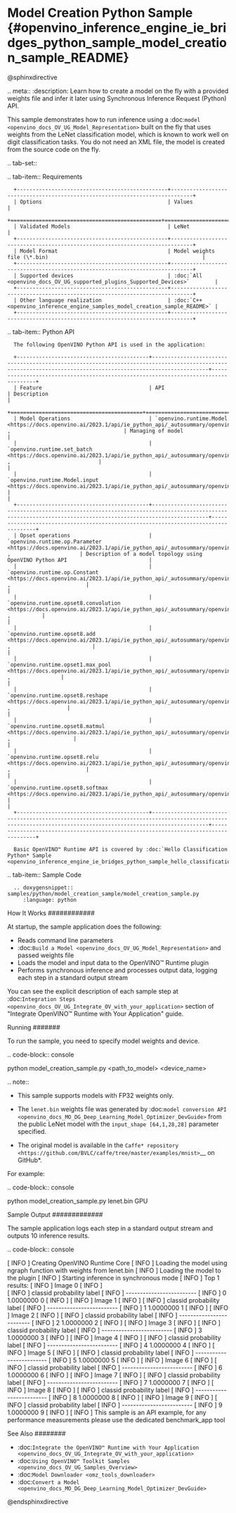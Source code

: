 # Model Creation Python Sample {#openvino_inference_engine_ie_bridges_python_sample_model_creation_sample_README}

@sphinxdirective

.. meta::
   :description: Learn how to create a model on the fly with a 
                 provided weights file and infer it later using Synchronous 
                 Inference Request (Python) API.


This sample demonstrates how to run inference using a :doc:`model <openvino_docs_OV_UG_Model_Representation>` built on the fly that uses weights from the LeNet classification model, which is known to work well on digit classification tasks. You do not need an XML file, the model is created from the source code on the fly.

.. tab-set::

   .. tab-item:: Requirements 

      +------------------------------------------------+-----------------------------------------------------------------------------+
      | Options                                        | Values                                                                      |
      +================================================+=============================================================================+
      | Validated Models                               | LeNet                                                                       |
      +------------------------------------------------+-----------------------------------------------------------------------------+
      | Model Format                                   | Model weights file (\*.bin)                                                 |
      +------------------------------------------------+-----------------------------------------------------------------------------+
      | Supported devices                              | :doc:`All <openvino_docs_OV_UG_supported_plugins_Supported_Devices>`        |
      +------------------------------------------------+-----------------------------------------------------------------------------+
      | Other language realization                     | :doc:`C++ <openvino_inference_engine_samples_model_creation_sample_README>` |
      +------------------------------------------------+-----------------------------------------------------------------------------+

   .. tab-item:: Python API 

      The following OpenVINO Python API is used in the application:

      +------------------------------------------+--------------------------------------------------------------------------------------------------------------------------------------------------------------+------------------------------------------------------------------------------------+
      | Feature                                  | API                                                                                                                                                          | Description                                                                        |
      +==========================================+==============================================================================================================================================================+====================================================================================+
      | Model Operations                         | `openvino.runtime.Model <https://docs.openvino.ai/2023.1/api/ie_python_api/_autosummary/openvino.runtime.Model.html>`__ ,                                    | Managing of model                                                                  |
      |                                          | `openvino.runtime.set_batch <https://docs.openvino.ai/2023.1/api/ie_python_api/_autosummary/openvino.runtime.set_batch.html>`__ ,                            |                                                                                    |
      |                                          | `openvino.runtime.Model.input <https://docs.openvino.ai/2023.1/api/ie_python_api/_autosummary/openvino.runtime.Model.html#openvino.runtime.Model.input>`__   |                                                                                    |
      +------------------------------------------+--------------------------------------------------------------------------------------------------------------------------------------------------------------+------------------------------------------------------------------------------------+
      | Opset operations                         | `openvino.runtime.op.Parameter <https://docs.openvino.ai/2023.1/api/ie_python_api/_autosummary/openvino.runtime.op.Parameter.html>`__ ,                      | Description of a model topology using OpenVINO Python API                          |
      |                                          | `openvino.runtime.op.Constant <https://docs.openvino.ai/2023.1/api/ie_python_api/_autosummary/openvino.runtime.op.Constant.html>`__ ,                        |                                                                                    |
      |                                          | `openvino.runtime.opset8.convolution <https://docs.openvino.ai/2023.1/api/ie_python_api/_autosummary/openvino.runtime.opset8.convolution.html>`__ ,          |                                                                                    |
      |                                          | `openvino.runtime.opset8.add <https://docs.openvino.ai/2023.1/api/ie_python_api/_autosummary/openvino.runtime.opset8.add.html>`__ ,                          |                                                                                    |
      |                                          | `openvino.runtime.opset1.max_pool <https://docs.openvino.ai/2023.1/api/ie_python_api/_autosummary/openvino.runtime.opset1.max_pool.html>`__ ,                |                                                                                    |
      |                                          | `openvino.runtime.opset8.reshape <https://docs.openvino.ai/2023.1/api/ie_python_api/_autosummary/openvino.runtime.opset8.reshape.html>`__ ,                  |                                                                                    |
      |                                          | `openvino.runtime.opset8.matmul <https://docs.openvino.ai/2023.1/api/ie_python_api/_autosummary/openvino.runtime.opset8.matmul.html>`__ ,                    |                                                                                    |
      |                                          | `openvino.runtime.opset8.relu <https://docs.openvino.ai/2023.1/api/ie_python_api/_autosummary/openvino.runtime.opset8.relu.html>`__ ,                        |                                                                                    |
      |                                          | `openvino.runtime.opset8.softmax <https://docs.openvino.ai/2023.1/api/ie_python_api/_autosummary/openvino.runtime.opset8.softmax.html>`__                    |                                                                                    |
      +------------------------------------------+--------------------------------------------------------------------------------------------------------------------------------------------------------------+------------------------------------------------------------------------------------+

      Basic OpenVINO™ Runtime API is covered by :doc:`Hello Classification Python* Sample <openvino_inference_engine_ie_bridges_python_sample_hello_classification_README>`.

   .. tab-item:: Sample Code

      .. doxygensnippet:: samples/python/model_creation_sample/model_creation_sample.py  
         :language: python

How It Works
############

At startup, the sample application does the following:

- Reads command line parameters
- :doc:`Build a Model <openvino_docs_OV_UG_Model_Representation>` and passed weights file
- Loads the model and input data to the OpenVINO™ Runtime plugin
- Performs synchronous inference and processes output data, logging each step in a standard output stream

You can see the explicit description of each sample step at :doc:`Integration Steps <openvino_docs_OV_UG_Integrate_OV_with_your_application>` section of "Integrate OpenVINO™ Runtime with Your Application" guide.

Running
#######

To run the sample, you need to specify model weights and device.

.. code-block:: console
   
   python model_creation_sample.py <path_to_model> <device_name>

.. note::
   
   - This sample supports models with FP32 weights only.
   
   - The ``lenet.bin`` weights file was generated by :doc:`model conversion API <openvino_docs_MO_DG_Deep_Learning_Model_Optimizer_DevGuide>` from the public LeNet model with the ``input_shape [64,1,28,28]`` parameter specified.  
   
   - The original model is available in the `Caffe* repository <https://github.com/BVLC/caffe/tree/master/examples/mnist>`__ on GitHub\*.

For example:

.. code-block:: console
   
   python model_creation_sample.py lenet.bin GPU

Sample Output
#############

The sample application logs each step in a standard output stream and outputs 10 inference results.

.. code-block:: console
   
   [ INFO ] Creating OpenVINO Runtime Core
   [ INFO ] Loading the model using ngraph function with weights from lenet.bin
   [ INFO ] Loading the model to the plugin
   [ INFO ] Starting inference in synchronous mode
   [ INFO ] Top 1 results: 
   [ INFO ] Image 0
   [ INFO ]        
   [ INFO ] classid probability label
   [ INFO ] -------------------------
   [ INFO ] 0       1.0000000   0
   [ INFO ]
   [ INFO ] Image 1
   [ INFO ]
   [ INFO ] classid probability label
   [ INFO ] -------------------------
   [ INFO ] 1       1.0000000   1
   [ INFO ]
   [ INFO ] Image 2
   [ INFO ] 
   [ INFO ] classid probability label
   [ INFO ] -------------------------
   [ INFO ] 2       1.0000000   2
   [ INFO ]
   [ INFO ] Image 3
   [ INFO ]
   [ INFO ] classid probability label
   [ INFO ] -------------------------
   [ INFO ] 3       1.0000000   3
   [ INFO ]
   [ INFO ] Image 4
   [ INFO ]
   [ INFO ] classid probability label
   [ INFO ] -------------------------
   [ INFO ] 4       1.0000000   4
   [ INFO ]
   [ INFO ] Image 5
   [ INFO ]
   [ INFO ] classid probability label
   [ INFO ] -------------------------
   [ INFO ] 5       1.0000000   5
   [ INFO ]
   [ INFO ] Image 6
   [ INFO ]
   [ INFO ] classid probability label
   [ INFO ] -------------------------
   [ INFO ] 6       1.0000000   6
   [ INFO ]
   [ INFO ] Image 7
   [ INFO ]
   [ INFO ] classid probability label
   [ INFO ] -------------------------
   [ INFO ] 7       1.0000000   7
   [ INFO ]
   [ INFO ] Image 8
   [ INFO ]
   [ INFO ] classid probability label
   [ INFO ] -------------------------
   [ INFO ] 8       1.0000000   8
   [ INFO ]
   [ INFO ] Image 9
   [ INFO ]
   [ INFO ] classid probability label
   [ INFO ] -------------------------
   [ INFO ] 9       1.0000000   9
   [ INFO ]
   [ INFO ] This sample is an API example, for any performance measurements please use the dedicated benchmark_app tool

See Also
########

- :doc:`Integrate the OpenVINO™ Runtime with Your Application <openvino_docs_OV_UG_Integrate_OV_with_your_application>`
- :doc:`Using OpenVINO™ Toolkit Samples <openvino_docs_OV_UG_Samples_Overview>`
- :doc:`Model Downloader <omz_tools_downloader>`
- :doc:`Convert a Model <openvino_docs_MO_DG_Deep_Learning_Model_Optimizer_DevGuide>`

@endsphinxdirective

